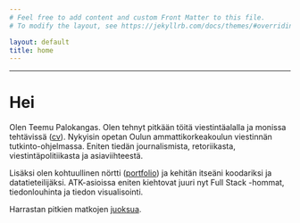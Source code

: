 ```yaml
---
# Feel free to add content and custom Front Matter to this file.
# To modify the layout, see https://jekyllrb.com/docs/themes/#overriding-theme-defaults

layout: default
title: home
---
```


------------------------------------------------------------------------


# Hei

Olen Teemu Palokangas. Olen tehnyt pitkään töitä viestintäalalla ja monissa tehtävissä ([cv](cv)). Nykyisin opetan Oulun ammattikorkeakoulun viestinnän tutkinto-ohjelmassa. Eniten tiedän journalismista, retoriikasta, viestintäpolitiikasta ja asiaviihteestä.

Lisäksi olen kohtuullinen nörtti ([portfolio](portfolio)) ja kehitän itseäni koodariksi ja datatieteilijäksi. ATK-asioissa eniten kiehtovat juuri nyt Full Stack -hommat, tiedonlouhinta ja tiedon visualisointi.

Harrastan pitkien matkojen [juoksua](juoksu).


